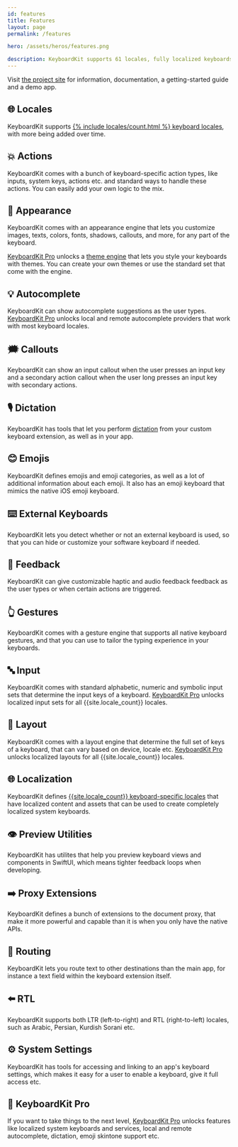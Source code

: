 ```yaml
---
id: features
title: Features
layout: page
permalink: /features

hero: /assets/heros/features.png

description: KeyboardKit supports 61 locales, fully localized keyboards, customizable styles and layouts, autocomplete, audio and haptic feedback and much more.
---
```


Visit [the project site]({{site.github_url}}) for information, documentation, a getting-started guide and a demo app.


## 🌐 Locales

KeyboardKit supports <a href="/locales">{% include locales/count.html %} keyboard locales</a>, with more being added over time.


## 💥 Actions

KeyboardKit comes with a bunch of keyboard-specific action types, like inputs, system keys, actions etc. and standard ways to handle these actions. You can easily add your own logic to the mix.


## 🎨 Appearance

KeyboardKit comes with an appearance engine that lets you customize images, texts, colors, fonts, shadows, callouts, and more, for any part of the keyboard.

[KeyboardKit Pro](/pro) unlocks a [theme engine](/themes) that lets you style your keyboards with themes. You can create your own themes or use the standard set that come with the engine.


## 💡 Autocomplete

KeyboardKit can show autocomplete suggestions as the user types. [KeyboardKit Pro](/pro) unlocks local and remote autocomplete providers that work with most keyboard locales.


## 🗯 Callouts

KeyboardKit can show an input callout when the user presses an input key and a secondary action callout when the user long presses an input key with secondary actions.


## 🎙️ Dictation

KeyboardKit has tools that let you perform [dictation](/dictation) from your custom keyboard extension, as well as in your app.


## 😊 Emojis

KeyboardKit defines emojis and emoji categories, as well as a lot of additional information about each emoji. It also has an emoji keyboard that mimics the native iOS emoji keyboard.


## ⌨️ External Keyboards

KeyboardKit lets you detect whether or not an external keyboard is used, so that you can hide or customize your software keyboard if needed.


## 👋 Feedback

KeyboardKit can give customizable haptic and audio feedback feedback as the user types or when certain actions are triggered.


## 👆 Gestures

KeyboardKit comes with a gesture engine that supports all native keyboard gestures, and that you can use to tailor the typing experience in your keyboards.


## 🔤 Input

KeyboardKit comes with standard alphabetic, numeric and symbolic input sets that determine the input keys of a keyboard. [KeyboardKit Pro](/pro) unlocks localized input sets for all {{site.locale_count}} locales.


## 💱 Layout

KeyboardKit comes with a layout engine that determine the full set of keys of a keyboard, that can vary based on device, locale etc. [KeyboardKit Pro](/pro) unlocks localized layouts for all {{site.locale_count}} locales.


## 🌐 Localization

KeyboardKit defines [{{site.locale_count}} keyboard-specific locales](/locales) that have localized content and assets that can be used to create completely localized system keyboards.


## 👁️ Preview Utilities

KeyboardKit has utilites that help you preview keyboard views and components in SwiftUI, which means tighter feedback loops when developing.


## ➡️ Proxy Extensions

KeyboardKit defines a bunch of extensions to the document proxy, that make it more powerful and capable than it is when you only have the native APIs.


## 🚏 Routing

KeyboardKit lets you route text to other destinations than the main app, for instance a text field within the keyboard extension itself.


## ⬅️ RTL

KeyboardKit supports both LTR (left-to-right) and RTL (right-to-left) locales, such as Arabic, Persian, Kurdish Sorani etc.


## ⚙️ System Settings

KeyboardKit has tools for accessing and linking to an app's keyboard settings, which makes it easy for a user to enable a keyboard, give it full access etc.


## 👑 KeyboardKit Pro

If you want to take things to the next level, [KeyboardKit Pro](/pro) unlocks features like localized system keyboards and services, local and remote autocomplete, dictation, emoji skintone support etc.